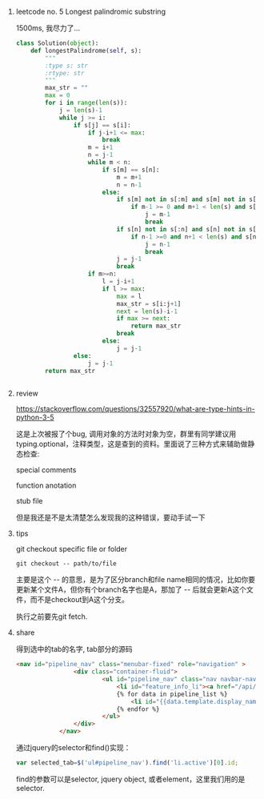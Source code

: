 1. leetcode no. 5 Longest palindromic substring

   1500ms, 我尽力了...

   ```python
   class Solution(object):
       def longestPalindrome(self, s):
           """
           :type s: str
           :rtype: str
           """
           max_str = ""
           max = 0
           for i in range(len(s)):
               j = len(s)-1
               while j >= i:
                   if s[j] == s[i]:
                       if j-i+1 <= max:
                           break
                       m = i+1
                       n = j-1
                       while m < n:
                           if s[m] == s[n]:
                               m = m+1
                               n = n-1
                           else:
                               if s[m] not in s[:m] and s[m] not in s[m+1:]:
                                   if m-1 >= 0 and m+1 < len(s) and s[m-1] != s[m+1]:
                                       j = m-1
                                       break
                               if s[n] not in s[:n] and s[n] not in s[n+1]:
                                   if n-1 >=0 and n+1 < len(s) and s[n-1] != s[n+1]:
                                       j = n-1
                                       break
                               j = j-1
                               break
                       if m>=n:
                           l = j-i+1
                           if l >= max:
                               max = l
                               max_str = s[i:j+1]
                               next = len(s)-i-1
                               if max >= next:
                                   return max_str
                               break
                           else:
                               j = j-1
                   else:
                       j = j-1
           return max_str
                   
   ```

2. review

   https://stackoverflow.com/questions/32557920/what-are-type-hints-in-python-3-5

   这是上次被报了个bug, 调用对象的方法时对象为空，群里有同学建议用typing.optional，注释类型，这是查到的资料。里面说了三种方式来辅助做静态检查:

   special comments

   function anotation

   stub file

   但是我还是不是太清楚怎么发现我的这种错误，要动手试一下

3. tips

   git checkout specific file or folder

   ```
   git checkout -- path/to/file
   ```

   主要是这个 -- 的意思，是为了区分branch和file name相同的情况，比如你要更新某个文件A，但你有个branch名字也是A，那加了 -- 后就会更新A这个文件，而不是checkout到A这个分支。

   执行之前要先git fetch.

4. share 

   得到选中的tab的名字, tab部分的源码

   ```html
   <nav id="pipeline_nav" class="menubar-fixed" role="navigation" >
                   <div class="container-fluid">                                
                           <ul id="pipeline_nav" class="nav navbar-nav pipeline_nav_bar">
                               <li id="feature_info_li"><a href="/api/featureci/feature/{{feature.feature_id}}">Feature Info</a></li>
                               {% for data in pipeline_list %}   
                                   <li id="{{data.template.display_name}}"><a href="/api/featureci/show_pipeline?name={{data.template.display_name}}&id={{data.id}}">{{data.template.display_name}}</a></li>
                               {% endfor %}
                           </ul>            
                   </div>
               </nav> 
   ```

   通过jquery的selector和find()实现：

   ```javascript
   var selected_tab=$('ul#pipeline_nav').find('li.active')[0].id;
   ```

   find的参数可以是selector, jquery object, 或者element，这里我们用的是selector.

